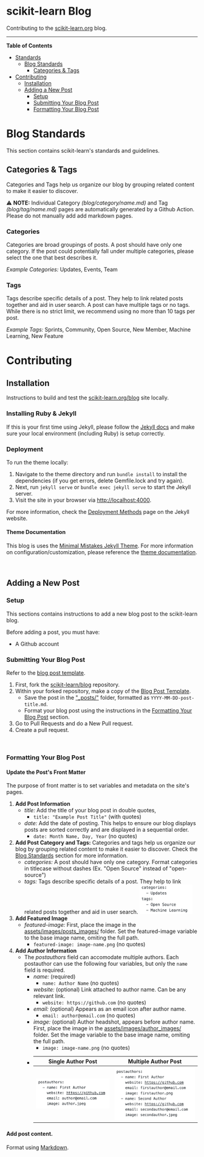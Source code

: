 
# scikit-learn Blog
Contributing to the [scikit-learn.org](https://scikit-learn.org/stable/) blog.
***

**Table of Contents**
- [Standards](https://github.com/scikit-learn/CONTRIBUTING.md#standards)     
  - [Blog Standards](https://github.com/scikit-learn/CONTRIBUTING.md#blog-standards)
    - [Categories & Tags](https://github.com/scikit-learn/CONTRIBUTING.md#categories--tags)   
- [Contributing](https://github.com/scikit-learn/CONTRIBUTING.md#contributing)     
  - [Installation](https://github.com/scikit-learn/CONTRIBUTING.md#installation)
  - [Adding a New Post](https://github.com/scikit-learn/CONTRIBUTING.md#adding-a-new-post) 
    - [Setup](https://github.com/scikit-learn/CONTRIBUTING.md#setup)
    - [Submitting Your Blog Post](https://github.com/scikit-learn/CONTRIBUTING.md#submitting-your-blog-post)
    - [Formatting Your Blog Post](https://github.com/scikit-learn/CONTRIBUTING.md#formatting-your-blog-post)

# Blog Standards
This section contains scikit-learn's standards and guidelines.

## Categories & Tags
Categories and Tags help us organize our blog by grouping related content to make it easier to discover.

:warning: **NOTE:** Individual Category *(blog/category/name.md)* and Tag *(blog/tag/name.md)* pages are automatically generated by a Github Action. Please do not manually add add markdown pages.

### Categories
Categories are broad groupings of posts. A post should have only one category. If the post could potentially fall under multiple categories, please select the one that best describes it.

*Example Categories:* Updates, Events, Team

### Tags
Tags describe specific details of a post. They help to link related posts together and aid in user search. A post can have multiple tags or no tags. While there is no strict limit, we recommend using no more than 10 tags per post.

*Example Tags:* Sprints, Community, Open Source, New Member, Machine Learning, New Feature


# Contributing
## Installation
Instructions to build and test the [scikit-learn.org/blog](https://scikit-learn.org/blog) site locally.


### Installing Ruby & Jekyll
If this is your first time using Jekyll, please follow the [Jekyll docs](https://jekyllrb.com/docs/installation/) and make sure your local environment (including Ruby) is setup correctly.


### Deployment
To run the theme locally:
1. Navigate to the theme directory and run `bundle install` to install the dependencies (if you get errors, delete Gemfile.lock and try again). 
2. Next, run `jekyll serve` or `bundle exec jekyll serve` to start the Jekyll server.
3. Visit the site in your browser via [http://localhost:4000](http://localhost:4000).

For more information, check the [Deployment Methods](https://jekyllrb.com/docs/deployment-methods/) page on the Jekyll website.

#### Theme Documentation
This blog is uses the [Minimal Mistakes Jekyll Theme](https://github.com/mmistakes/minimal-mistakes). For more information on configuration/customization, please reference the [theme documentation](https://mmistakes.github.io/minimal-mistakes/docs/quick-start-guide/).

&nbsp;
## Adding a New Post

### Setup
This sections contains instructions to add a new blog post to the scikit-learn blog.

Before adding a post, you must have:
- A Github account

### Submitting Your Blog Post
Refer to the [blog post template](https://github.com/scikit-learn/blog/blob/main/_posts/templates/2022-01-01-template-post.markdown).

1. First, fork the [scikit-learn/blog](https://github.com/scikit-learn/blog) repository.
2. Within your forked repository, make a copy of the [Blog Post Template](https://github.com/scikit-learn/blog/blob/main/_posts/templates/2022-01-01-template-post.markdown). 
    - Save the post in the ["_posts/"](https://github.com/scikit-learn/blog/blob/main/_posts/) folder, formatted as `YYYY-MM-DD-post-title.md`. 
    - Format your blog post using the instructions in the [Formatting Your Blog Post](https://github.com/scikit-learn/blog/blob/main/README.md#formatting-your-blog-post) section.
4. Go to Pull Requests and do a New Pull request.
5. Create a pull request.
<br>

### Formatting Your Blog Post
#### Update the Post's Front Matter
The purpose of front matter is to set variables and metadata on the site's pages.

1. **Add Post Information**
    - *title:* Add the title of your blog post in double quotes, 
        - `title: "Example Post Title"` (with quotes)
    - *date:* Add the date of posting. This helps to ensure our blog displays posts are sorted correctly and are displayed in a sequential order.
        - `date: Month Name, Day, Year` (no quotes) 
2. **Add Post Category and Tags:** Categories and tags help us organize our blog by grouping related content to make it easier to discover. Check the [Blog Standards](https://github.com/scikit-learn/blog#blog-standards) section for more information.
    - *categories:* A post should have only one category. Format categories in titlecase without dashes (Ex. "Open Source" instead of "open-source")
    - *tags:* Tags describe specific details of a post. They help to link related posts together and aid in user search.
      ![categories_tags](/assets/images/brand_images/category_tag.png)
3. **Add Featured Image**
    - *featured-image:* First, place the image in the [assets/images/posts_images/](https://github.com/scikit-learn/blog/tree/main/assets/images/posts_images) folder. Set the featured-image variable to the base image name, omiting the full path. 
        - `featured-image: image-name.png` (no quotes)
4. **Add Author Information**
    - The *postauthors* field can accomodate multiple authors. Each postauthor can use the following four variables, but only the `name` field is required.
        -  *name:* (required) 
            -  `name: Author Name` (no quotes)
        -  *website:* (optional) Link attached to author name. Can be any relevant link.
            -  `website: https://github.com` (no quotes)
        -  *email:* (optional) Appears as an email icon after author name.
            -  `email: author@email.com` (no quotes)
        -  *image:* (optional) Author headshot, appears before author name. First, place the image in the [assets/images/author_images/](https://github.com/scikit-learn/blog/tree/main/assets/images/author_images) folder. Set the image variable to the base image name, omiting the full path. 
            - `image: image-name.png` (no quotes)
        -  Single Author Post          |  Multiple Author Post
           :-------------------------:|:-------------------------:
           ![](/assets/images/brand_images/single-author-post.png)  |  ![](/assets/images/brand_images/multiple-author-post.png)
           
#### Add post content.
Format using [Markdown](https://www.markdownguide.org/).